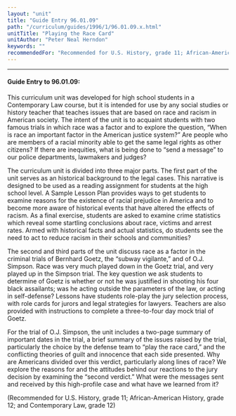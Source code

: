 ```yaml
---
layout: "unit"
title: "Guide Entry 96.01.09"
path: "/curriculum/guides/1996/1/96.01.09.x.html"
unitTitle: "Playing the Race Card"
unitAuthor: "Peter Neal Herndon"
keywords: ""
recommendedFor: "Recommended for U.S. History, grade 11; African-American History, grade 12; and Contemporary Law, grade 12"
---
```

<body>
<hr/>
<h4>
Guide Entry to 96.01.09:
</h4>
This curriculum unit was developed for high school students in a Contemporary Law course, but it is intended for use by any social studies or history teacher that teaches issues that are based on race and racism in American society. The intent of the unit is to acquaint students with two famous trials in which race was a factor and to explore the question, “When is race an important factor in the American justice system?” Are people who are members of a racial minority able to get the same legal rights as other citizens? If there are inequities, what is being done to “send a message” to our police departments, lawmakers and judges?
<p>
The curriculum unit is divided into three major parts. The first part of the unit serves as an historical background to the legal cases. This narrative is designed to be used as a reading assignment for students at the high school level. A Sample Lesson Plan provides ways to get students to examine reasons for the existence of racial prejudice in America and to become more aware of historical events that have altered the effects of racism. As a final exercise, students are asked to examine crime statistics which reveal some startling conclusions about race, victims and arrest rates. Armed with historical facts and actual statistics, do students see the need to act to reduce racism in their schools and communities?
</p>
<p>
The second and third parts of the unit discuss race as a factor in the criminal trials of Bernhard Goetz, the “subway vigilante,” and of O.J. Simpson. Race was very much played down in the Goetz trial, and very played up in the Simpson trial. The key question we ask students to determine of Goetz is whether or not he was justified in shooting his four black assailants; was he acting outside the parameters of the law, or acting in self-defense? Lessons have students role-play the jury selection process, with role cards for jurors and legal strategies for lawyers. Teachers are also provided with instructions to complete a three-to-four day mock trial of Goetz.
</p>
<p>
For the trial of O.J. Simpson, the unit includes a two-page summary of important dates in the trial, a brief summary of the issues raised by the trial, particularly the choice by the defense team to “play the race card,” and the conflicting theories of guilt and innocence that each side presented. Why are Americans divided over this verdict, particularly along lines of race? We explore the reasons for and the attitudes behind our reactions to the jury decision by examining the “second verdict.” What were the messages sent and received by this high-profile case and what have we learned from it?
</p>
<p>
(Recommended for U.S. History, grade 11; African-American History, grade 12; and Contemporary Law, grade 12)
</p>
</body>